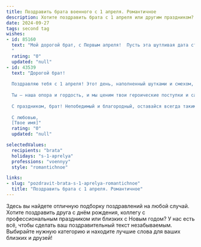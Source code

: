 ```yaml
---
title: Поздравить брата военного с 1 апреля. Романтичное
description: Хотите поздравить брата с 1 апреля или другим праздником? Наш ИИ создаст незабываемое поздравление, а вы обязательно выделитесь среди других.  
date: 2024-09-27
tags: second tag
wishes:
- id: 85160
  text: "Мой дорогой брат, с Первым апреля!  Пусть эта шутливая дата станет лишь предвестником настоящей радости и счастья, которые, как верная звезда, всегда будут направлять тебя по жизни.  Твоя отвага и мужество, присущие настоящему воину,  воспитывают во мне восхищение и гордость.  Знай, что ты — моя опора, мой защитник, мой герой.  Я желаю тебе, чтобы твоя жизнь была наполнена любовью,  яркими красками и мирным небом над головой.  Целую тебя крепко и люблю!
  "
  rating: "0"
  updated: "null"
- id: 43539
  text: "Дорогой брат!
  
  Поздравляю тебя с 1 апреля! Этот день, наполненный шутками и смехом, напоминает нам о том, как важна радость в жизни. Как истинный военный, ты всегда с достоинством принимаешь вызовы, но сегодня позволь себе немного расслабиться и насладиться весёлой атмосферой.
  
  Ты — наша опора и гордость, и мы ценим твои героические поступки и самоотверженность. Пусть в каждом дне будет место для улыбок и шуток, а сердце твоё будет наполнено светом и любовью. Желаю, чтобы в твоей жизни было больше ярких моментов, как в этот день, и чтобы рядом всегда находились верные друзья.
  
  С праздником, брат! Непобедимый и благородный, оставайся всегда таким же сильным и романтичным!
  
  С любовью,
  [Твое имя]"
  rating: "0"
  updated: "null"

selectedValues:
  recipients: "brata"
  holidays: "s-1-aprelya"
  professions: "voennyy"
  style: "romantichnoe"

links:
- slug: "pozdravit-brata-s-1-aprelya-romantichnoe"
  title: "Поздравить брата с 1 апреля. Романтичное"
---
```


Здесь вы найдете отличную подборку поздравлений на любой случай.
Хотите поздравить друга с днём рождения, коллегу с профессиональным праздником или близких с Новым годом? У нас есть всё, чтобы сделать ваш поздравительный текст незабываемым. Выбирайте нужную категорию и находите лучшие слова для ваших близких и друзей!
